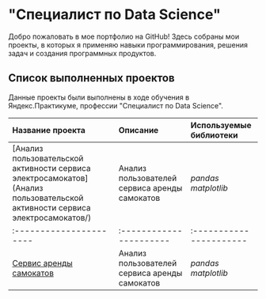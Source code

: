 # "Специалист по Data Science"

Добро пожаловать в мое портфолио на GitHub! Здесь собраны мои проекты, в которых я применяю навыки программирования, решения задач и создания программных продуктов.

## Список выполненных проектов

Данные проекты были выполнены в ходе обучения в Яндекс.Практикуме, профессии "Специалист по Data Science".

| Название проекта | Описание | Используемые библиотеки | 
| :---------------------- | :---------------------- | :---------------------- |
| [Анализ пользовательской активности сервиса электросамокатов](Анализ пользовательской активности сервиса электросамокатов/) | Анализ пользователей сервиса аренды самокатов | *pandas* *matplotlib* |
| :---------------------- | :---------------------- | :---------------------- |
| [Сервис аренды самокатов](Сервис_аренды_самокатов/) | Анализ пользователей сервиса аренды самокатов | *pandas* *matplotlib* |
